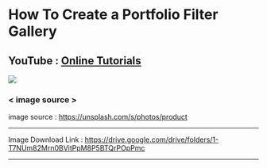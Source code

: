 # How To Create a Portfolio Filter Gallery

## YouTube : [Online Tutorials](https://www.youtube.com/channel/UCbwXnUipZsLfUckBPsC7Jog)

<a href="https://www.youtube.com/watch?v=ZjrqnxDEkzA"><img src="https://img.shields.io/badge/YouTube-FF0000?style=for-the-badge&logo=youtube&logoColor=white"></a>

### < image source >

image source : https://unsplash.com/s/photos/product

---

Image Download Link : https://drive.google.com/drive/folders/1-T7NUm82Mrn0BVitPpM8P5BTQrPOpPmc

---

